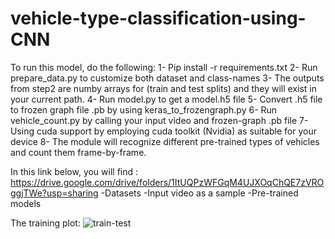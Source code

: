 # vehicle-type-classification-using-CNN


To run this model, do the following:
1- Pip install -r requirements.txt
2- Run prepare_data.py to customize both dataset and class-names
3- The outputs from step2 are numby arrays for (train and test splits) and they will exist in your current path.
4- Run model.py to get a model.h5 file
5- Convert .h5 file to frozen graph file .pb by using keras_to_frozengraph.py
6- Run vehicle_count.py by calling your input video and frozen-graph .pb file
7- Using cuda support by employing cuda toolkit (Nvidia) as suitable for your device
8- The module will recognize different pre-trained types of vehicles and count them frame-by-frame.

In this link below, you will find :
https://drive.google.com/drive/folders/1ItUQPzWFGqM4UJXOqChQE7zVROggjTWe?usp=sharing
-Datasets
-Input video as a sample
-Pre-trained models




The training plot:
![train-test](https://user-images.githubusercontent.com/77532350/145727210-96b53650-6384-4da7-b0d7-b28fa1d7d2a7.png)
